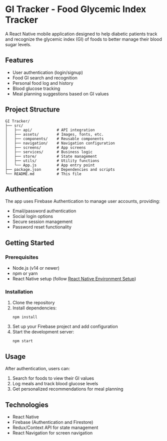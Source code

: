 # GI Tracker - Food Glycemic Index Tracker

A React Native mobile application designed to help diabetic patients track and recognize the glycemic index (GI) of foods to better manage their blood sugar levels.

## Features

- User authentication (login/signup)
- Food GI search and recognition
- Personal food log and history
- Blood glucose tracking
- Meal planning suggestions based on GI values

## Project Structure

```
GI Tracker/
├── src/
│   ├── api/           # API integration
│   ├── assets/        # Images, fonts, etc.
│   ├── components/    # Reusable components
│   ├── navigation/    # Navigation configuration
│   ├── screens/       # App screens
│   ├── services/      # Business logic
│   ├── store/         # State management
│   ├── utils/         # Utility functions
│   └── App.js         # App entry point
├── package.json       # Dependencies and scripts
└── README.md          # This file
```

## Authentication

The app uses Firebase Authentication to manage user accounts, providing:
- Email/password authentication
- Social login options
- Secure session management
- Password reset functionality

## Getting Started

### Prerequisites

- Node.js (v14 or newer)
- npm or yarn
- React Native setup (follow [React Native Environment Setup](https://reactnative.dev/docs/environment-setup))

### Installation

1. Clone the repository
2. Install dependencies:
   ```
   npm install
   ```
3. Set up your Firebase project and add configuration
4. Start the development server:
   ```
   npm start
   ```

## Usage

After authentication, users can:
1. Search for foods to view their GI values
2. Log meals and track blood glucose levels
3. Get personalized recommendations for meal planning

## Technologies

- React Native
- Firebase (Authentication and Firestore)
- Redux/Context API for state management
- React Navigation for screen navigation 